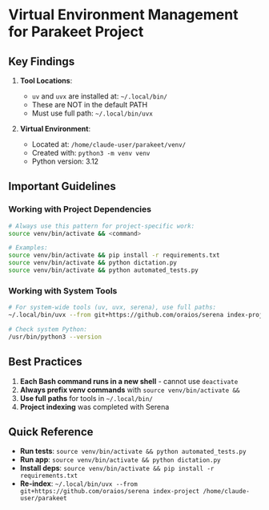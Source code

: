 # Virtual Environment Management for Parakeet Project

## Key Findings

1. **Tool Locations**:
   - `uv` and `uvx` are installed at: `~/.local/bin/`
   - These are NOT in the default PATH
   - Must use full path: `~/.local/bin/uvx`

2. **Virtual Environment**:
   - Located at: `/home/claude-user/parakeet/venv/`
   - Created with: `python3 -m venv venv`
   - Python version: 3.12

## Important Guidelines

### Working with Project Dependencies
```bash
# Always use this pattern for project-specific work:
source venv/bin/activate && <command>

# Examples:
source venv/bin/activate && pip install -r requirements.txt
source venv/bin/activate && python dictation.py
source venv/bin/activate && python automated_tests.py
```

### Working with System Tools
```bash
# For system-wide tools (uv, uvx, serena), use full paths:
~/.local/bin/uvx --from git+https://github.com/oraios/serena index-project /home/claude-user/parakeet

# Check system Python:
/usr/bin/python3 --version
```

## Best Practices

1. **Each Bash command runs in a new shell** - cannot use `deactivate`
2. **Always prefix venv commands** with `source venv/bin/activate &&`
3. **Use full paths** for tools in `~/.local/bin/`
4. **Project indexing** was completed with Serena

## Quick Reference

- **Run tests**: `source venv/bin/activate && python automated_tests.py`
- **Run app**: `source venv/bin/activate && python dictation.py`
- **Install deps**: `source venv/bin/activate && pip install -r requirements.txt`
- **Re-index**: `~/.local/bin/uvx --from git+https://github.com/oraios/serena index-project /home/claude-user/parakeet`